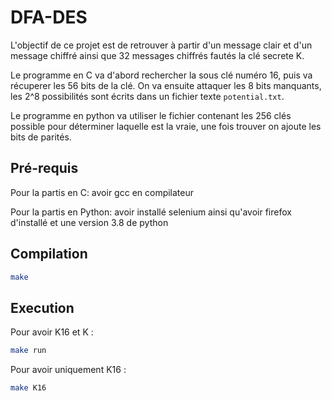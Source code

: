# DFA-DES

L'objectif de ce projet est de retrouver à partir d'un message clair et d'un message chiffré ainsi que 32 messages chiffrés fautés la clé secrete K.  

Le programme en C va d'abord rechercher la sous clé numéro 16, puis va récuperer les 56 bits de la clé.
On va ensuite attaquer les 8 bits manquants, les 2^8 possibilités sont écrits dans un fichier texte `potential.txt`.  

Le programme en python va utiliser le fichier contenant les 256 clés possible pour déterminer laquelle est la vraie, une fois trouver on ajoute les bits de parités.

## Pré-requis
Pour la partis en C: avoir gcc en compilateur

Pour la partis en Python: avoir installé selenium ainsi qu'avoir firefox d'installé et une version 3.8 de python

## Compilation
```bash
make
```

## Execution
Pour avoir K16 et K :
```bash
make run
```

Pour avoir uniquement K16 :
```bash
make K16
```